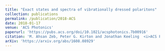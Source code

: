 ```yaml
---
title: "Exact states and spectra of vibrationally dressed polaritons"
collection: publications
permalink: /publication/2018-ACS
date: 2018-01-17
venue: 'ACS Photonics'
paperurl: 'https://pubs.acs.org/doi/10.1021/acsphotonics.7b00916'
citation: 'M. Ahsan Zeb, Peter G. Kirton and Jonathan Keeling  <i>ACS Photonics</i> 5, 249 (2018)'
arXiv: 'https://arxiv.org/abs/1608.08929'
---
```




